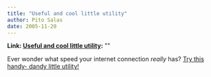 ```yaml
---
title: "Useful and cool little utility"
author: Pito Salas
date: 2005-11-20
---
```


**Link: [Useful and cool little utility](None):** ""

Ever wonder what speed your internet connection _really_ has? [Try this handy-
dandy little utility!](<http://www.internetfrog.com/mypc/speedtest/>)


